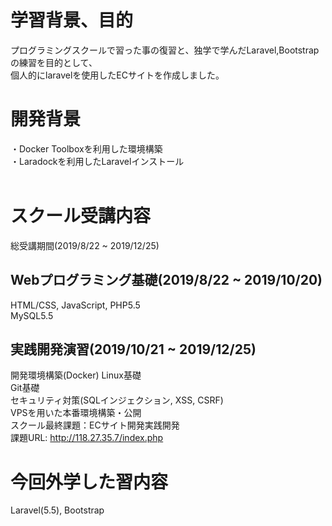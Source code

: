 # 学習背景、目的
 プログラミングスクールで習った事の復習と、独学で学んだLaravel,Bootstrapの練習を目的として、  
 個人的にlaravelを使用したECサイトを作成しました。  


# 開発背景
・Docker Toolboxを利用した環境構築  
・Laradockを利用したLaravelインストール  
<br>

# スクール受講内容
総受講期間(2019/8/22 ~ 2019/12/25)

## Webプログラミング基礎(2019/8/22 ~ 2019/10/20)
HTML/CSS, JavaScript, PHP5.5  
MySQL5.5  

## 実践開発演習(2019/10/21 ~ 2019/12/25)
開発環境構築(Docker)  Linux基礎  
Git基礎  
セキュリティ対策(SQLインジェクション, XSS, CSRF)  
VPSを用いた本番環境構築・公開  
スクール最終課題：ECサイト開発実践開発  
課題URL: http://118.27.35.7/index.php  

# 今回外学した習内容
Laravel(5.5), Bootstrap
